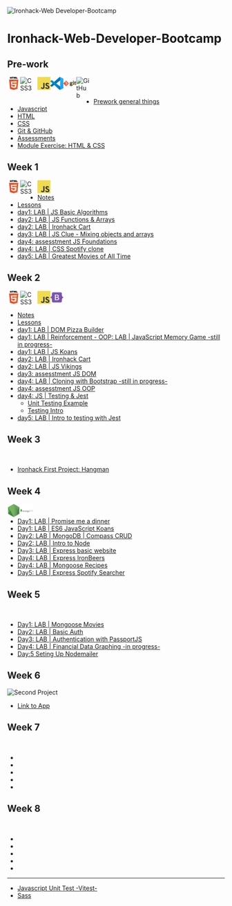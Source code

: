 ![Ironhack-Web Developer-Bootcamp](https://user-images.githubusercontent.com/23629340/40541063-a07a0a8a-601a-11e8-91b5-2f13e4e6b441.png)

# Ironhack-Web-Developer-Bootcamp

## Pre-work
<div>
<img align="left" alt="HTML5" width="30px" src="https://raw.githubusercontent.com/github/explore/80688e429a7d4ef2fca1e82350fe8e3517d3494d/topics/html/html.png" />
<img align="left" alt="CSS3" width="30px" src="https://cdn.jsdelivr.net/gh/devicons/devicon/icons/css3/css3-original.svg" style="padding-right:10px;" />
<img align="left" alt="JavaScript" width="30px" src="https://raw.githubusercontent.com/github/explore/80688e429a7d4ef2fca1e82350fe8e3517d3494d/topics/javascript/javascript.png" />
<img align="left" alt="Visual Studio Code" width="30px" src="https://raw.githubusercontent.com/github/explore/80688e429a7d4ef2fca1e82350fe8e3517d3494d/topics/visual-studio-code/visual-studio-code.png" />
<img align="left" alt="Git" width="30px" src="https://raw.githubusercontent.com/github/explore/80688e429a7d4ef2fca1e82350fe8e3517d3494d/topics/git/git.png" />
 <img align="left" alt="GitHub" width="30px" src="https://user-images.githubusercontent.com/3369400/139447912-e0f43f33-6d9f-45f8-be46-2df5bbc91289.png" style="padding-right:10px;" />
</div>

<br>
<br>


* [Prework general things](https://github.com/thusspokedata/Ironhack-Web-Developer-Bootcamp/blob/main/pre-work/pre-work.md)
* [Javascript](https://github.com/thusspokedata/Ironhack-Web-Developer-Bootcamp/blob/main/pre-work/javascript.md)
* [HTML](https://github.com/thusspokedata/Ironhack-Web-Developer-Bootcamp/blob/main/pre-work/html.md)
* [CSS](https://github.com/thusspokedata/Ironhack-Web-Developer-Bootcamp/blob/main/pre-work/css.md)
* [Git & GitHub](https://github.com/thusspokedata/Ironhack-Web-Developer-Bootcamp/blob/main/pre-work/git-%26-github.md)
* [Assessments](https://github.com/thusspokedata/Ironhack-Web-Developer-Bootcamp/blob/main/pre-work/assesments.md)
* [Module Exercise: HTML & CSS](https://github.com/thusspokedata/lab-html-exercise)
## Week 1

<div>
<img align="left" alt="HTML5" width="30px" src="https://raw.githubusercontent.com/github/explore/80688e429a7d4ef2fca1e82350fe8e3517d3494d/topics/html/html.png" />
<img align="left" alt="CSS3" width="30px" src="https://cdn.jsdelivr.net/gh/devicons/devicon/icons/css3/css3-original.svg" style="padding-right:10px;" />
<img align="left" alt="JavaScript" width="30px" src="https://raw.githubusercontent.com/github/explore/80688e429a7d4ef2fca1e82350fe8e3517d3494d/topics/javascript/javascript.png" />
 </div>


![]()

* [Notes](https://github.com/thusspokedata/Ironhack-Web-Developer-Bootcamp/blob/main/week1/day1/readme.md)
* [Lessons](https://github.com/thusspokedata/Ironhack-Web-Developer-Bootcamp/tree/main/week1/lessons)
* [day1: LAB | JS Basic Algorithms](https://github.com/thusspokedata/lab-javascript-basic-algorithms)
* [day2: LAB | JS Functions & Arrays](https://github.com/thusspokedata/lab-javascript-functions-and-arrays)
* [day2: LAB | Ironhack Cart](https://github.com/thusspokedata/lab-dom-ironhack-cart)
* [day3: LAB | JS Clue - Mixing objects and arrays](https://github.com/thusspokedata/lab-javascript-clue)
* [day4: assesstment JS Foundations](https://github.com/thusspokedata/Ironhack-Web-Developer-Bootcamp/blob/main/week1/assessment-day4.md)
* [day4: LAB | CSS Spotify clone](#)
* [day5: LAB | Greatest Movies of All Time](https://github.com/thusspokedata/lab-javascript-greatest-movies)

## Week 2

<!-- <img src="" width="300" height="70" /> -->

<div>
<img align="left" alt="HTML5" width="30px" src="https://raw.githubusercontent.com/github/explore/80688e429a7d4ef2fca1e82350fe8e3517d3494d/topics/html/html.png" />
<img align="left" alt="CSS3" width="30px" src="https://cdn.jsdelivr.net/gh/devicons/devicon/icons/css3/css3-original.svg" style="padding-right:10px;" />
<img src="https://raw.githubusercontent.com/devicons/devicon/master/icons/bootstrap/bootstrap-plain.svg" alt="bootstrap" width="30" height="30" />
<img align="left" alt="JavaScript" width="30px" src="https://raw.githubusercontent.com/github/explore/80688e429a7d4ef2fca1e82350fe8e3517d3494d/topics/javascript/javascript.png" />
</div>

* [Notes]()
* [Lessons]()
* [day1: LAB | DOM Pizza Builder](https://github.com/thusspokedata/lab-dom-pizza-builder)
* [day1: LAB | Reinforcement - OOP: LAB | JavaScript Memory Game -still in progress-](https://github.com/thusspokedata/lab-javascript-memory-game)
* [day1: LAB | JS Koans](https://github.com/thusspokedata/lab-javascript-koans)
* [day2: LAB | Ironhack Cart](https://github.com/thusspokedata/lab-dom-ironhack-cart)
* [day2: LAB | JS Vikings](https://github.com/thusspokedata/lab-javascript-vikings)
* [day3: assesstment JS DOM](https://github.com/thusspokedata/Ironhack-Web-Developer-Bootcamp/blob/main/week2/assessment-day8.md)
* [day4: LAB | Cloning with Bootstrap -still in progress-](https://github.com/thusspokedata/lab-bootstrap-cloning-revera)
* [day4: assesstment JS OOP](https://github.com/thusspokedata/Ironhack-Web-Developer-Bootcamp/blob/main/week2/assessment-day9-oop.md)
* [day4: JS | Testing & Jest](#)
  + [Unit Testing Example](https://github.com/thusspokedata/unit-testing-example)
  + [Testing Intro](https://github.com/Ironhack-May-2022/w2d4/tree/master/testing-intro)
* [day5: LAB | Intro to testing with Jest](https://github.com/thusspokedata/lab-testing-jest)

## Week 3

![]()

* [Ironhack First Project: Hangman](https://github.com/thusspokedata/Ironhack-first-project)

## Week 4

<img align="left" alt="Node.js" width="30px" src="https://raw.githubusercontent.com/github/explore/80688e429a7d4ef2fca1e82350fe8e3517d3494d/topics/nodejs/nodejs.png" />

<img align="left" alt="MongoDB" width="30px" src="https://raw.githubusercontent.com/github/explore/80688e429a7d4ef2fca1e82350fe8e3517d3494d/topics/mongodb/mongodb.png" />

<!-- <img src="" width="100" height="70" /> -->
![]()

* [Day1: LAB | Promise me a dinner](https://github.com/thusspokedata/lab-es6-promises)
* [Day1: LAB | ES6 JavaScript Koans](https://github.com/thusspokedata/lab-es6-javascript-koans)
* [Day2: LAB | MongoDB | Compass CRUD](https://github.com/thusspokedata/lab-advance-querying-mongo)
* [Day2: LAB | Intro to Node](https://github.com/thusspokedata/lab-intro-node)
* [Day3: LAB | Express basic website](https://github.com/thusspokedata/lab-express-basic-site)
* [Day4: LAB | Express IronBeers](https://github.com/thusspokedata/lab-ironbeers)
* [Day4: LAB | Mongoose Recipes](https://github.com/thusspokedata/lab-mongoose-recipes)
* [Day5: LAB | Express Spotify Searcher](https://github.com/thusspokedata/lab-express-spotify)

## Week 5

![]()

* [Day1: LAB | Mongoose Movies](https://github.com/thusspokedata/Mongoose-Movies-Lab)
* [Day2: LAB | Basic Auth](https://github.com/thusspokedata/lab-express-basic-auth)
* [Day3: LAB | Authentication with PassportJS](https://github.com/thusspokedata/lab-authentication-with-passport)
* [Day4: LAB | Financial Data Graphing -in progress-](https://github.com/thusspokedata/lab-financial-data-graphing)
* [Day:5 Seting Up Nodemailer](https://github.com/thusspokedata/nodemailer)

## Week 6

![Second Project](https://github.com/Beachvolley-Project/Project-2)
  * [Link to App](https://meeture-berlin.herokuapp.com/)

## Week 7

![]()

* []()
* []()
* []()
* []()
* []()

## Week 8

![]()

* []()
* []()
* []()
* []()
* []()
<hr/>

* [Javascript Unit Test -Vitest-](https://github.com/thusspokedata/javascript-unit-testing)
* [Sass](https://github.com/thusspokedata/learning-sass)
